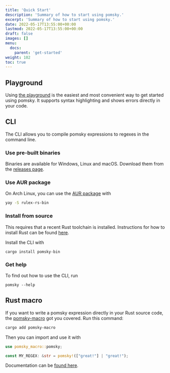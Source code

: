 ```yaml
---
title: 'Quick Start'
description: 'Summary of how to start using pomsky.'
excerpt: 'Summary of how to start using pomsky.'
date: 2022-05-17T13:55:00+00:00
lastmod: 2022-05-17T13:55:00+00:00
draft: false
images: []
menu:
  docs:
    parent: 'get-started'
weight: 102
toc: true
---
```


## Playground

Using [the playground](https://playground.pomsky-lang/) is the easiest and most convenient
way to get started using pomsky. It supports syntax highlighting and shows errors directly in your
code.

## CLI

The CLI allows you to compile pomsky expressions to regexes in the command line.

### Use pre-built binaries

Binaries are available for Windows, Linux and macOS. Download them from the
[releases page](https://github.com/rulex-rs/pomsky/releases).

### Use AUR package

On Arch Linux, you can use the [AUR package](https://aur.archlinux.org/packages/rulex-rs-bin) with

```sh
yay -S rulex-rs-bin
```

### Install from source

This requires that a recent Rust toolchain is installed. Instructions for how to install Rust can be
found [here](https://www.rust-lang.org/tools/install).

Install the CLI with

```
cargo install pomsky-bin
```

### Get help

To find out how to use the CLI, run

```
pomsky --help
```

## Rust macro

If you want to write a pomsky expression directly in your Rust source code, the
[pomsky-macro](https://crates.io/crates/pomsky-macro) got you covered. Run this command:

```sh
cargo add pomsky-macro
```

Then you can import and use it with

```rs
use pomsky_macro::pomsky;

const MY_REGEX: &str = pomsky!(["great!"] | "great!");
```

Documentation can be [found here](https://docs.rs/pomsky-macro/latest/pomsky_macro/).
